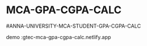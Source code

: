 # MCA-GPA-CGPA-CALC
#ANNA-UNIVERSITY-MCA-STUDENT-GPA-CGPA-CALC

demo :gtec-mca-gpa-cgpa-calc.netlify.app

